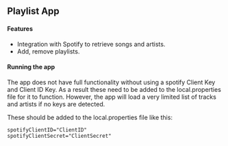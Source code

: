 ## Playlist App
#### Features
- Integration with Spotify to retrieve songs and artists.
- Add, remove playlists.

#### Running the app

The app does not have full functionality without using a spotify Client Key and Client ID Key. As a result these need to be added to the local.properties file for it to function. However, the app will load a very limited list of tracks and artists if no keys are detected.

These should be added to the local.properties file like this:
```
spotifyClientID="ClientID"
spotifyClientSecret="ClientSecret"
```
